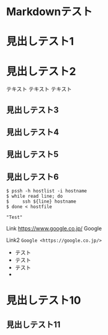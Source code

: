 Markdownテスト
==

見出しテスト1
=======

見出しテスト2
=

テキスト
テキスト
テキスト

見出しテスト3
-------

見出しテスト4
---

見出しテスト5
-
見出しテスト6
-
```
$ pssh -h hostlist -i hostname
$ while read line; do
$     ssh ${line} hostname
$ done < hostfile
```
```
"Test"
```

Link https://www.google.co.jp/ Google

Link2 `Google <https://google.co.jp/>`

* テスト
* テスト
* テスト
* 


# 見出しテスト10
## 見出しテスト11
